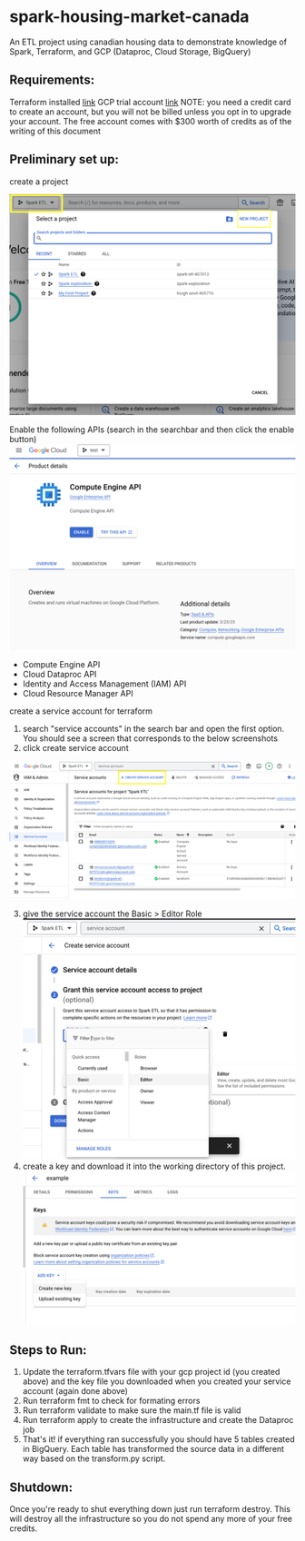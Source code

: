 # spark-housing-market-canada
An ETL project using canadian housing data to demonstrate knowledge of Spark, Terraform, and GCP (Dataproc, Cloud Storage, BigQuery)

## Requirements:

Terraform installed [link](https://developer.hashicorp.com/terraform/tutorials/gcp-get-started/install-cli)
GCP trial account [link](https://cloud.google.com/free)
NOTE:  you need a credit card to create an account, but you will not be billed unless you opt in to upgrade your account.  The free account comes with $300 worth of credits as of the writing of this document


## Preliminary set up:

create a project

![create a project](https://github.com/Kaizen91/spark-housing-market-canada/blob/main/images/GCP-create-new-project.png)

Enable the following APIs (search in the searchbar and then click the enable button)
![example API enablement](https://github.com/Kaizen91/spark-housing-market-canada/blob/main/images/GCP-enable-api.png)
* Compute Engine API
* Cloud Dataproc API
* Identity and Access Management (IAM) API
* Cloud Resource Manager API

create a service account for terraform

1. search "service accounts" in the search bar and open the first option.  You should see a screen that corresponds to the below screenshots
2. click create service account

![create service account](https://github.com/Kaizen91/spark-housing-market-canada/blob/main/images/GCP-create-service-account.png)

3. give the service account the Basic > Editor Role
![service account editor role](https://github.com/Kaizen91/spark-housing-market-canada/blob/main/images/GCP-service-account-editor.png)
4. create a key and download it into the working directory of this project.
![create service account key](https://github.com/Kaizen91/spark-housing-market-canada/blob/main/images/GCP-service-account-key.png)

## Steps to Run:

1. Update the terraform.tfvars file with your gcp project id (you created above) and the key file you downloaded when you created your service account (again done above)
2. Run terraform fmt to check for formating errors
3. Run terraform validate to make sure the main.tf file is valid
4. Run terraform apply to create the infrastructure and create the Dataproc job
5. That's it!  if everything ran successfully you should have 5 tables created in BigQuery.  Each table has transformed the source data in a different way based on the transform.py script.

## Shutdown:

Once you're ready to shut everything down just run terraform destroy.  This will destroy all the infrastructure so you do not spend any more of your free credits.
